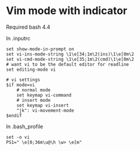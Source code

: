 # Vim mode with indicator

Required bash 4.4

In .inputrc

```
set show-mode-in-prompt on
set vi-ins-mode-string \1\e[34;1m\2(ins)\1\e[0m\2
set vi-cmd-mode-string \1\e[35;1m\2(cmd)\1\e[0m\2
# want vi to be the default editor for readline
set editing-mode vi

# vi settings
$if mode=vi
    # normal mode
    set keymap vi-command
    # insert mode
    set keymap vi-insert
    "jk": vi-movement-mode 
$endif
```

In .bash_profile


```
set -o vi
PS1=" \e[0;36m\u@\h \w> \e[m"
```


